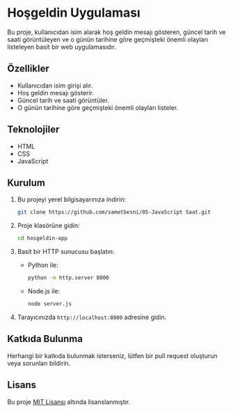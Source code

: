 # Hoşgeldin Uygulaması

Bu proje, kullanıcıdan isim alarak hoş geldin mesajı gösteren, güncel tarih ve saati görüntüleyen ve o günün tarihine göre geçmişteki önemli olayları listeleyen basit bir web uygulamasıdır.

## Özellikler

- Kullanıcıdan isim girişi alır.
- Hoş geldin mesajı gösterir.
- Güncel tarih ve saati görüntüler.
- O günün tarihine göre geçmişteki önemli olayları listeler.

## Teknolojiler

- HTML
- CSS
- JavaScript

## Kurulum

1. Bu projeyi yerel bilgisayarınıza indirin:
   ```bash
   git clone https://github.com/sametbesni/05-JavaScript Saat.git
   ```

2. Proje klasörüne gidin:
   ```bash
   cd hosgeldin-app
   ```

3. Basit bir HTTP sunucusu başlatın:
   - Python ile:
     ```bash
     python -m http.server 8000
     ```
   - Node.js ile:
     ```bash
     node server.js
     ```

4. Tarayıcınızda `http://localhost:8000` adresine gidin.

## Katkıda Bulunma

Herhangi bir katkıda bulunmak isterseniz, lütfen bir pull request oluşturun veya sorunları bildirin.

## Lisans

Bu proje [MIT Lisansı](LICENSE) altında lisanslanmıştır.